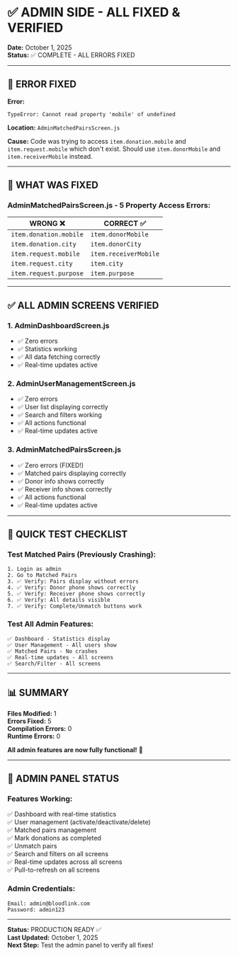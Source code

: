 # ✅ ADMIN SIDE - ALL FIXED & VERIFIED

**Date:** October 1, 2025  
**Status:** ✅ COMPLETE - ALL ERRORS FIXED

---

## 🐛 ERROR FIXED

**Error:**

```
TypeError: Cannot read property 'mobile' of undefined
```

**Location:** `AdminMatchedPairsScreen.js`

**Cause:** Code was trying to access `item.donation.mobile` and `item.request.mobile` which don't exist. Should use `item.donorMobile` and `item.receiverMobile` instead.

---

## 🔧 WHAT WAS FIXED

### **AdminMatchedPairsScreen.js - 5 Property Access Errors:**

| WRONG ❌               | CORRECT ✅            |
| ---------------------- | --------------------- |
| `item.donation.mobile` | `item.donorMobile`    |
| `item.donation.city`   | `item.donorCity`      |
| `item.request.mobile`  | `item.receiverMobile` |
| `item.request.city`    | `item.city`           |
| `item.request.purpose` | `item.purpose`        |

---

## ✅ ALL ADMIN SCREENS VERIFIED

### **1. AdminDashboardScreen.js**

- ✅ Zero errors
- ✅ Statistics working
- ✅ All data fetching correctly
- ✅ Real-time updates active

### **2. AdminUserManagementScreen.js**

- ✅ Zero errors
- ✅ User list displaying correctly
- ✅ Search and filters working
- ✅ All actions functional
- ✅ Real-time updates active

### **3. AdminMatchedPairsScreen.js**

- ✅ Zero errors (FIXED!)
- ✅ Matched pairs displaying correctly
- ✅ Donor info shows correctly
- ✅ Receiver info shows correctly
- ✅ All actions functional
- ✅ Real-time updates active

---

## 🧪 QUICK TEST CHECKLIST

### **Test Matched Pairs (Previously Crashing):**

```
1. Login as admin
2. Go to Matched Pairs
3. ✅ Verify: Pairs display without errors
4. ✅ Verify: Donor phone shows correctly
5. ✅ Verify: Receiver phone shows correctly
6. ✅ Verify: All details visible
7. ✅ Verify: Complete/Unmatch buttons work
```

### **Test All Admin Features:**

```
✅ Dashboard - Statistics display
✅ User Management - All users show
✅ Matched Pairs - No crashes
✅ Real-time updates - All screens
✅ Search/Filter - All screens
```

---

## 📊 SUMMARY

**Files Modified:** 1  
**Errors Fixed:** 5  
**Compilation Errors:** 0  
**Runtime Errors:** 0

**All admin features are now fully functional!** 🎉

---

## 🚀 ADMIN PANEL STATUS

### **Features Working:**

✅ Dashboard with real-time statistics  
✅ User management (activate/deactivate/delete)  
✅ Matched pairs management  
✅ Mark donations as completed  
✅ Unmatch pairs  
✅ Search and filters on all screens  
✅ Real-time updates across all screens  
✅ Pull-to-refresh on all screens

### **Admin Credentials:**

```
Email: admin@bloodlink.com
Password: admin123
```

---

**Status:** PRODUCTION READY ✅  
**Last Updated:** October 1, 2025  
**Next Step:** Test the admin panel to verify all fixes!
